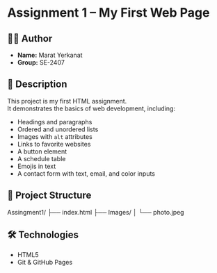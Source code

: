 # Assignment 1 – My First Web Page

## 👨‍🎓 Author
- **Name:** Marat Yerkanat  
- **Group:** SE-2407  

## 📄 Description
This project is my first HTML assignment.  
It demonstrates the basics of web development, including:  
- Headings and paragraphs  
- Ordered and unordered lists  
- Images with `alt` attributes  
- Links to favorite websites  
- A button element  
- A schedule table  
- Emojis in text  
- A contact form with text, email, and color inputs  

## 📂 Project Structure
Assingment1/
├── index.html
├── Images/
│ └── photo.jpeg
## 🛠️ Technologies
- HTML5  
- Git & GitHub Pages  
